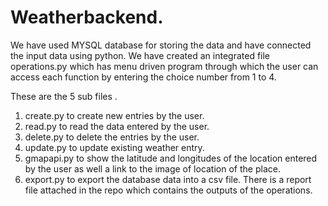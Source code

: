 # Weatherbackend.

We have used MYSQL database for storing the data and have connected the input data using python.
We have created an integrated file operations.py which has menu driven program through which the user can access each function by entering the choice number from 1 to 4.

 These are the  5 sub files .
1. create.py to create new entries by the user.
2. read.py to read the data entered by the user.
3. delete.py to delete the entries by the user.
4. update.py to update existing weather entry.
5. gmapapi.py to show the latitude and longitudes of the location entered by the user as well a link to the image of  location of the place.
6. export.py to export the database data into a csv file.
   There is a report file attached in the repo which contains the outputs of the operations.
